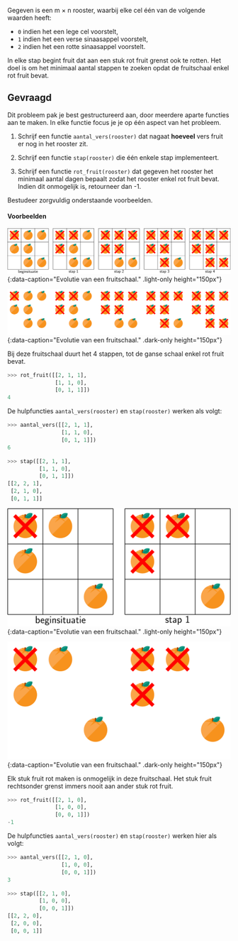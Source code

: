 Gegeven is een m × n rooster, waarbij elke cel één van de volgende waarden heeft:

- `0` indien het een lege cel voorstelt,
- `1` indien het een verse sinaasappel voorstelt,
- `2` indien het een rotte sinaasappel voorstelt.

In elke stap begint fruit dat aan een stuk rot fruit grenst ook te rotten.
Het doel is om het minimaal aantal stappen te zoeken opdat de fruitschaal enkel rot fruit bevat.

## Gevraagd
Dit probleem pak je best gestructureerd aan, door meerdere aparte functies aan te maken. In elke functie focus je je op één aspect van het probleem.

1. Schrijf een functie `aantal_vers(rooster)` dat nagaat **hoeveel** vers fruit er nog in het rooster zit.

2. Schrijf een functie `stap(rooster)` die één enkele stap implementeert. 

3. Schrijf een functie `rot_fruit(rooster)` dat gegeven het rooster het minimaal aantal dagen bepaalt zodat het rooster enkel rot fruit bevat. Indien dit onmogelijk is, retourneer dan -1.

Bestudeer zorgvuldig onderstaande voorbeelden.

#### Voorbeelden

![Evolutie van een fruitschaal.](media/image1.png "Evolutie van een fruitschaal."){:data-caption="Evolutie van een fruitschaal." .light-only height="150px"}

![Evolutie van een fruitschaal.](media/image1_dark.png "Evolutie van een fruitschaal."){:data-caption="Evolutie van een fruitschaal." .dark-only height="150px"}

Bij deze fruitschaal duurt het 4 stappen, tot de ganse schaal enkel rot fruit bevat.

```python
>>> rot_fruit([[2, 1, 1],
               [1, 1, 0],
               [0, 1, 1]])
4
```

De hulpfuncties `aantal_vers(rooster)` en `stap(rooster)` werken als volgt:
```python
>>> aantal_vers([[2, 1, 1],
                 [1, 1, 0],
                 [0, 1, 1]])
6
```

```python
>>> stap([[2, 1, 1],
          [1, 1, 0],
          [0, 1, 1]])
[[2, 2, 1],
 [2, 1, 0],
 [0, 1, 1]]
```

![Evolutie van een fruitschaal.](media/image2.png "Evolutie van een fruitschaal."){:data-caption="Evolutie van een fruitschaal." .light-only height="150px"}

![Evolutie van een fruitschaal.](media/image2_dark.png "Evolutie van een fruitschaal."){:data-caption="Evolutie van een fruitschaal." .dark-only height="150px"}

Elk stuk fruit rot maken is onmogelijk in deze fruitschaal. Het stuk fruit rechtsonder grenst immers nooit aan ander stuk rot fruit.

```python
>>> rot_fruit([[2, 1, 0],
               [1, 0, 0],
               [0, 0, 1]])
-1
```

De hulpfuncties `aantal_vers(rooster)` en `stap(rooster)` werken hier als volgt:
```python
>>> aantal_vers([[2, 1, 0],
                 [1, 0, 0],
                 [0, 0, 1]])
3
```

```python
>>> stap([[2, 1, 0],
          [1, 0, 0],
          [0, 0, 1]])
[[2, 2, 0],
 [2, 0, 0],
 [0, 0, 1]]
```